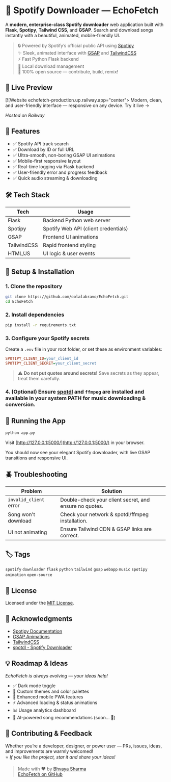 # 🎵 Spotify Downloader — **EchoFetch**

A **modern, enterprise-class Spotify downloader** web application built with **Flask**, **Spotipy**, **Tailwind CSS**, and **GSAP**. Search and download songs instantly with a beautiful, animated, mobile-friendly UI.

> 🔒 Powered by Spotify’s official public API using [Spotipy](https://spotipy.readthedocs.io/)  
> ✨ Sleek, animated interface with [GSAP](https://greensock.com/gsap/) and [TailwindCSS](https://tailwindcss.com/)  
> ⚡ Fast Python Flask backend  
> 📁 Local download management  
> 🚀 100% open source — contribute, build, remix!

## 🌟 Live Preview

[![Website echofetch-production.up.railway.app="center">
  Modern, clean, and user-friendly interface — responsive on any device.
  Try it live →


_Hosted on Railway_

## 🚀 Features

- ✅ Spotify API track search  
- ✅ Download by ID or full URL  
- ✅ Ultra-smooth, non-boring GSAP UI animations  
- ✅ Mobile-first responsive layout  
- ✅ Real-time logging via Flask backend  
- ✅ User-friendly error and progress feedback  
- ✅ Quick audio streaming & downloading

## 🛠️ Tech Stack

| Tech        | Usage                                 |
|-------------|---------------------------------------|
| Flask       | Backend Python web server             |
| Spotipy     | Spotify Web API (client credentials)  |
| GSAP        | Frontend UI animations                |
| TailwindCSS | Rapid frontend styling                |
| HTML/JS     | UI logic & user events                |

## 🔐 Setup & Installation

### 1. Clone the repository

```bash
git clone https://github.com/oolalabravo/EchoFetch.git
cd EchoFetch
```

### 2. Install dependencies

```bash
pip install -r requirements.txt
```

### 3. Configure your Spotify secrets

Create a `.env` file in your root folder, or set these as environment variables:

```ini
SPOTIPY_CLIENT_ID=your_client_id
SPOTIPY_CLIENT_SECRET=your_client_secret
```

> ⚠️ **Do not put quotes around secrets!** Save secrets as they appear, treat them carefully.

### 4. (Optional) Ensure [spotdl](https://spotdl.io) and `ffmpeg` are installed and available in your system PATH for music downloading & conversion.

## 🔧 Running the App

```bash
python app.py
```

Visit [http://127.0.0.1:5000/](http://127.0.0.1:5000/) in your browser.

You should now see your elegant Spotify downloader, with live GSAP transitions and responsive UI.

## 🪲 Troubleshooting

| Problem                    | Solution                                                |
|----------------------------|--------------------------------------------------------|
| `invalid_client` error     | Double-check your client secret, and ensure no quotes. |
| Song won't download        | Check your network & spotdl/ffmpeg installation.        |
| UI not animating           | Ensure Tailwind CDN & GSAP links are correct.           |

## 🏷️ Tags

`spotify` `downloader` `flask` `python` `tailwind` `gsap` `webapp` `music` `spotipy` `animation` `open-source`

## 📄 License

Licensed under the [MIT License](./LICENSE).

## 🙌 Acknowledgments

- [Spotipy Documentation](https://spotipy.readthedocs.io/)
- [GSAP Animations](https://greensock.com/gsap/)
- [TailwindCSS](https://tailwindcss.com/)
- [spotdl - Spotify Downloader](https://spotdl.io)

## 💡 Roadmap & Ideas

_EchoFetch is always evolving — your ideas help!_

- ✅ Dark mode toggle
- 🎨 Custom themes and color palettes
- 📱 Enhanced mobile PWA features
- ⚡ Advanced loading & status animations
- 📊 Usage analytics dashboard
- 🧠 AI-powered song recommendations (soon… 👀)

## 🤝 Contributing & Feedback

Whether you’re a developer, designer, or power user — PRs, issues, ideas, and improvements are warmly welcomed!  
⭐ _If you like the project, star it and share your ideas!_

> Made with ❤️ by [Bhvaya Sharma](https://github.com/oolalabravo)  
> [EchoFetch on GitHub](https://github.com/oolalabravo/EchoFetch)
